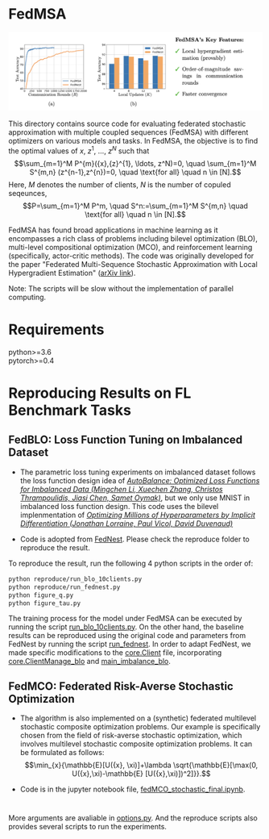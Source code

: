 # FedMSA




![alt ](figs/fedMSA-feature.png)

This directory contains source code for evaluating federated stochastic approximation with multiple coupled sequences (FedMSA) with different optimizers on various models and tasks.  In FedMSA, the objective is to find the optimal values of ${x}$, ${z}^{1}$, $\ldots$, ${z}^{N}$ such that
$$\sum_{m=1}^M P^{m}({x},{z}^{1}, \ldots, z^N)=0, \quad \sum_{m=1}^M S^{m,n} (z^{n-1},z^{n})=0, \quad \text{for all}  \quad n \in [N].$$
Here, $M$ denotes the number of clients,  $N$ is the number of copuled seqeunces, $$P=\sum_{m=1}^M P^m, \quad S^n:=\sum_{m=1}^M S^{m,n}  \quad \text{for all} \quad  n \in [N].$$

FedMSA has found broad applications in machine learning as it encompasses a rich class of problems including bilevel optimization (BLO), multi-level compositional optimization (MCO), and reinforcement learning (specifically, actor-critic methods). The code was originally developed for the paper
"Federated Multi-Sequence Stochastic Approximation with Local Hypergradient Estimation" ([arXiv link](https://arxiv.org/abs/2306.01648)).
 
 

Note: The scripts will be slow without the implementation of parallel computing. 

# Requirements
python>=3.6  
pytorch>=0.4

# Reproducing Results on FL Benchmark Tasks

## FedBLO: Loss Function Tuning on Imbalanced Dataset
- The parametric loss tuning experiments on imbalanced dataset follows the loss function design idea of 
[*AutoBalance: Optimized Loss Functions for Imbalanced Data (Mingchen Li, Xuechen Zhang, Christos Thrampoulidis, Jiasi Chen, Samet Oymak)*](https://openreview.net/pdf?id=ebQXflQre5a), but we only use MNIST in imbalanced loss function design. This code uses the bilevel implenmentation of 
[*Optimizing Millions of Hyperparameters by Implicit Differentiation (Jonathan Lorraine, Paul Vicol, David Duvenaud)*](https://arxiv.org/abs/1911.02590)

- Code is adopted from [FedNest](https://github.com/ucr-optml/FedNest). Please check the reproduce folder to reproduce the result.

To reproduce the result, run the following 4 python scripts in the order of:

```
python reproduce/run_blo_10clients.py
python reproduce/run_fednest.py
python figure_q.py
python figure_tau.py
```

The training process for the model under FedMSA can be executed by running the script [run_blo_10clients.py](reproduce/run_blo_10clients.py). On the other hand, the baseline results can be reproduced using the original code and parameters from FedNest by running the script [run_fednest](reproduce/run_fednest.py). In order to adapt FedNest, we made specific modifications to the  [core.Client](core/Client.py) file, incorporating [core.ClientManage_blo](core/ClientManage_blo.py) and [main_imbalance_blo](./main_imbalance_blo.py).

## FedMCO: Federated  Risk-Averse Stochastic Optimization
- The algorithm is also implemented on a (synthetic) federated multilevel stochastic composite optimization problems.  Our example is specifically chosen from the field of risk-averse stochastic optimization, which involves multilevel stochastic composite optimization problems. It can be formulated as follows: 
$$\min_{x}{\mathbb{E}[U({x}, \xi)]+\lambda \sqrt{\mathbb{E}[\max(0, U({x},\xi)-\mathbb{E} [U({x},\xi)])^2]}}.$$


- Code is in the jupyter notebook file, [fedMCO_stochastic_final.ipynb](https://github.com/ucr-optml/FedMSA/blob/main/fedMCO_stochastic_final.ipynb).

# 

More arguments are avaliable in [options.py](utils/options.py). And the reproduce scripts also provides several scripts to run the experiments.

